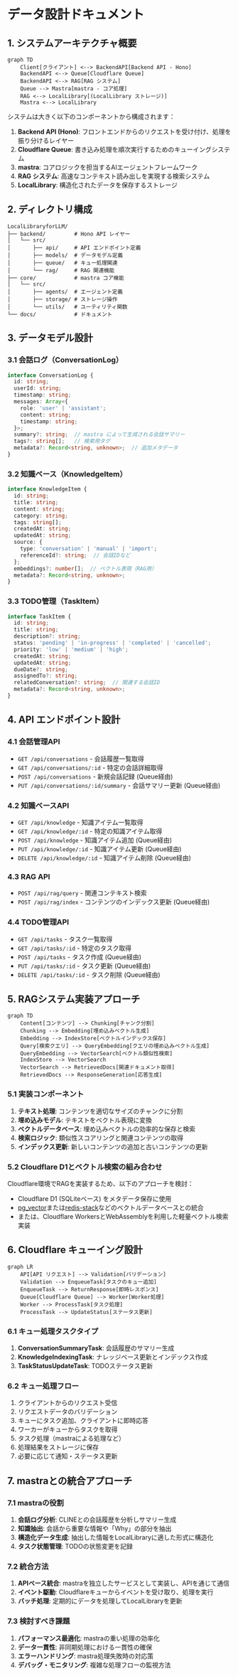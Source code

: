 # データ設計ドキュメント

## 1. システムアーキテクチャ概要

```mermaid
graph TD
    Client[クライアント] <--> BackendAPI[Backend API - Hono]
    BackendAPI <--> Queue[Cloudflare Queue]
    BackendAPI <--> RAG[RAG システム]
    Queue --> Mastra[mastra - コア処理]
    RAG <--> LocalLibrary[(LocalLibrary ストレージ)]
    Mastra <--> LocalLibrary
```

システムは大きく以下のコンポーネントから構成されます：

1. **Backend API (Hono)**: フロントエンドからのリクエストを受け付け、処理を振り分けるレイヤー
2. **Cloudflare Queue**: 書き込み処理を順次実行するためのキューイングシステム
3. **mastra**: コアロジックを担当するAIエージェントフレームワーク
4. **RAG システム**: 高速なコンテキスト読み出しを実現する検索システム
5. **LocalLibrary**: 構造化されたデータを保存するストレージ

## 2. ディレクトリ構成

```
LocalLibraryforLLM/
├── backend/         # Hono API レイヤー
│   └── src/
│       ├── api/     # API エンドポイント定義
│       ├── models/  # データモデル定義
│       ├── queue/   # キュー処理関連
│       └── rag/     # RAG 関連機能
├── core/            # mastra コア機能
│   └── src/
│       ├── agents/  # エージェント定義
│       ├── storage/ # ストレージ操作
│       └── utils/   # ユーティリティ関数
└── docs/            # ドキュメント
```

## 3. データモデル設計

### 3.1 会話ログ（ConversationLog）

```typescript
interface ConversationLog {
  id: string;
  userId: string;
  timestamp: string;
  messages: Array<{
    role: 'user' | 'assistant';
    content: string;
    timestamp: string;
  }>;
  summary?: string;  // mastra によって生成される会話サマリー
  tags?: string[];   // 検索用タグ
  metadata?: Record<string, unknown>;  // 追加メタデータ
}
```

### 3.2 知識ベース（KnowledgeItem）

```typescript
interface KnowledgeItem {
  id: string;
  title: string;
  content: string;
  category: string;
  tags: string[];
  createdAt: string;
  updatedAt: string;
  source: {
    type: 'conversation' | 'manual' | 'import';
    referenceId?: string;  // 会話IDなど
  };
  embeddings?: number[];  // ベクトル表現（RAG用）
  metadata?: Record<string, unknown>;
}
```

### 3.3 TODO管理（TaskItem）

```typescript
interface TaskItem {
  id: string;
  title: string;
  description?: string;
  status: 'pending' | 'in-progress' | 'completed' | 'cancelled';
  priority: 'low' | 'medium' | 'high';
  createdAt: string;
  updatedAt: string;
  dueDate?: string;
  assignedTo?: string;
  relatedConversation?: string;  // 関連する会話ID
  metadata?: Record<string, unknown>;
}
```

## 4. API エンドポイント設計

### 4.1 会話管理API

- `GET /api/conversations` - 会話履歴一覧取得
- `GET /api/conversations/:id` - 特定の会話詳細取得
- `POST /api/conversations` - 新規会話記録 (Queue経由)
- `PUT /api/conversations/:id/summary` - 会話サマリー更新 (Queue経由)

### 4.2 知識ベースAPI

- `GET /api/knowledge` - 知識アイテム一覧取得
- `GET /api/knowledge/:id` - 特定の知識アイテム取得
- `POST /api/knowledge` - 知識アイテム追加 (Queue経由)
- `PUT /api/knowledge/:id` - 知識アイテム更新 (Queue経由)
- `DELETE /api/knowledge/:id` - 知識アイテム削除 (Queue経由)

### 4.3 RAG API

- `POST /api/rag/query` - 関連コンテキスト検索
- `POST /api/rag/index` - コンテンツのインデックス更新 (Queue経由)

### 4.4 TODO管理API

- `GET /api/tasks` - タスク一覧取得
- `GET /api/tasks/:id` - 特定のタスク取得
- `POST /api/tasks` - タスク作成 (Queue経由)
- `PUT /api/tasks/:id` - タスク更新 (Queue経由)
- `DELETE /api/tasks/:id` - タスク削除 (Queue経由)

## 5. RAGシステム実装アプローチ

```mermaid
graph TD
    Content[コンテンツ] --> Chunking[チャンク分割]
    Chunking --> Embedding[埋め込みベクトル生成]
    Embedding --> IndexStore[ベクトルインデックス保存]
    Query[検索クエリ] --> QueryEmbedding[クエリの埋め込みベクトル生成]
    QueryEmbedding --> VectorSearch[ベクトル類似性検索]
    IndexStore --> VectorSearch
    VectorSearch --> RetrievedDocs[関連ドキュメント取得]
    RetrievedDocs --> ResponseGeneration[応答生成]
```

### 5.1 実装コンポーネント

1. **テキスト処理**: コンテンツを適切なサイズのチャンクに分割
2. **埋め込みモデル**: テキストをベクトル表現に変換
3. **ベクトルデータベース**: 埋め込みベクトルの効率的な保存と検索
4. **検索ロジック**: 類似性スコアリングと関連コンテンツの取得
5. **インデックス更新**: 新しいコンテンツの追加と古いコンテンツの更新

### 5.2 Cloudflare D1とベクトル検索の組み合わせ

Cloudflare環境でRAGを実装するため、以下のアプローチを検討：

- Cloudflare D1 (SQLiteベース) をメタデータ保存に使用
- [pg_vector](https://github.com/pgvector/pgvector)または[redis-stack](https://redis.io/docs/stack/search/reference/vectors/)などのベクトルデータベースとの統合
- または、Cloudflare WorkersとWebAssemblyを利用した軽量ベクトル検索実装

## 6. Cloudflare キューイング設計

```mermaid
graph LR
    API[API リクエスト] --> Validation[バリデーション]
    Validation --> EnqueueTask[タスクのキュー追加]
    EnqueueTask --> ReturnResponse[即時レスポンス]
    Queue[Cloudflare Queue] --> Worker[Worker処理]
    Worker --> ProcessTask[タスク処理]
    ProcessTask --> UpdateStatus[ステータス更新]
```

### 6.1 キュー処理タスクタイプ

1. **ConversationSummaryTask**: 会話履歴のサマリー生成
2. **KnowledgeIndexingTask**: ナレッジベース更新とインデックス作成
3. **TaskStatusUpdateTask**: TODOステータス更新

### 6.2 キュー処理フロー

1. クライアントからのリクエスト受信
2. リクエストデータのバリデーション
3. キューにタスク追加、クライアントに即時応答
4. ワーカーがキューからタスクを取得
5. タスク処理（mastraによる処理など）
6. 処理結果をストレージに保存
7. 必要に応じて通知・ステータス更新

## 7. mastraとの統合アプローチ

### 7.1 mastraの役割

1. **会話ログ分析**: CLINEとの会話履歴を分析しサマリー生成
2. **知識抽出**: 会話から重要な情報や「Why」の部分を抽出
3. **構造化データ生成**: 抽出した情報をLocalLibraryに適した形式に構造化
4. **タスク状態管理**: TODOの状態変更を記録

### 7.2 統合方法

1. **APIベース統合**: mastraを独立したサービスとして実装し、APIを通じて通信
2. **イベント駆動**: Cloudflareキューからイベントを受け取り、処理を実行
3. **バッチ処理**: 定期的にデータを処理してLocalLibraryを更新

### 7.3 検討すべき課題

1. **パフォーマンス最適化**: mastraの重い処理の効率化
2. **データ一貫性**: 非同期処理における一貫性の確保
3. **エラーハンドリング**: mastra処理失敗時の対応策
4. **デバッグ・モニタリング**: 複雑な処理フローの監視方法
